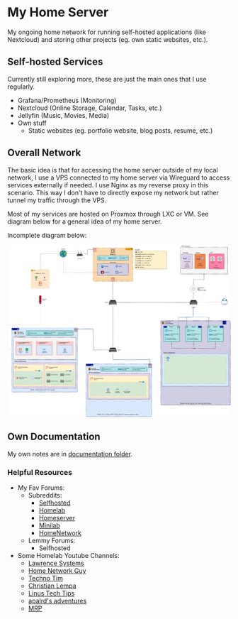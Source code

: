 # My Home Server

My ongoing home network for running self-hosted applications (like Nextcloud) and storing other projects (eg. own static websites, etc.).

## Self-hosted Services

Currently still exploring more, these are just the main ones that I use regularly.

- Grafana/Prometheus (Monitoring)
- Nextcloud (Online Storage, Calendar, Tasks, etc.)
- Jellyfin (Music, Movies, Media)
- Own stuff
  - Static websites (eg. portfolio website, blog posts, resume, etc.)

## Overall Network

The basic idea is that for accessing the home server outside of my local network, I use a VPS connected to my home server via Wireguard to access services externally if needed. I use Nginx as my reverse proxy in this scenario. This way I don't have to directly expose my network but rather tunnel my traffic through the VPS.

Most of my services are hosted on Proxmox through LXC or VM. See diagram below for a general idea of my home server.

Incomplete diagram below:

![Diagram](./Documentation/Diagrams/HomeNetwork.drawio.png)

## Own Documentation

My own notes are in [documentation folder](./Documentation/).

### Helpful Resources

- My Fav Forums:
  - Subreddits:
    - [Selfhosted](https://www.reddit.com/r/selfhosted/)
    - [Homelab](https://www.reddit.com/r/homelab/)
    - [Homeserver](https://www.reddit.com/r/HomeServer/)
    - [Minilab](https://www.reddit.com/r/minilab/)
    - [HomeNetwork](https://www.reddit.com/r/HomeNetworking)
  - Lemmy Forums:
    - Selfhosted
- Some Homelab Youtube Channels:
  - [Lawrence Systems](https://www.youtube.com/@LAWRENCESYSTEMS)
  - [Home Network Guy](https://www.youtube.com/@homenetworkguy)
  - [Techno Tim](https://www.youtube.com/results?search_query=technotim)
  - [Christian Lempa](https://www.youtube.com/@christianlempa)
  - [Linus Tech Tips](https://www.youtube.com/@LinusTechTips)
  - [apalrd's adventures](https://www.youtube.com/@apalrdsadventures)
  - [MRP](https://www.youtube.com/@MRPtech)
